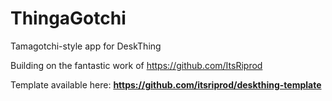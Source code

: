 
# ThingaGotchi
Tamagotchi-style app for DeskThing

Building on the fantastic work of https://github.com/ItsRiprod 

Template available here: **https://github.com/itsriprod/deskthing-template**
